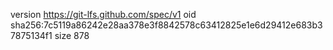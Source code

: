 version https://git-lfs.github.com/spec/v1
oid sha256:7c5119a86242e28aa378e3f8842578c63412825e1e6d29412e683b37875134f1
size 878
